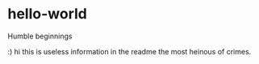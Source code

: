 # hello-world
Humble beginnings

:) hi this is useless information in the readme the most heinous of crimes.
